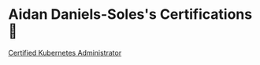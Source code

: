 # Aidan Daniels-Soles's Certifications 🤘

[Certified Kubernetes Administrator](./aidan-daniels-soles-cka.pdf)
